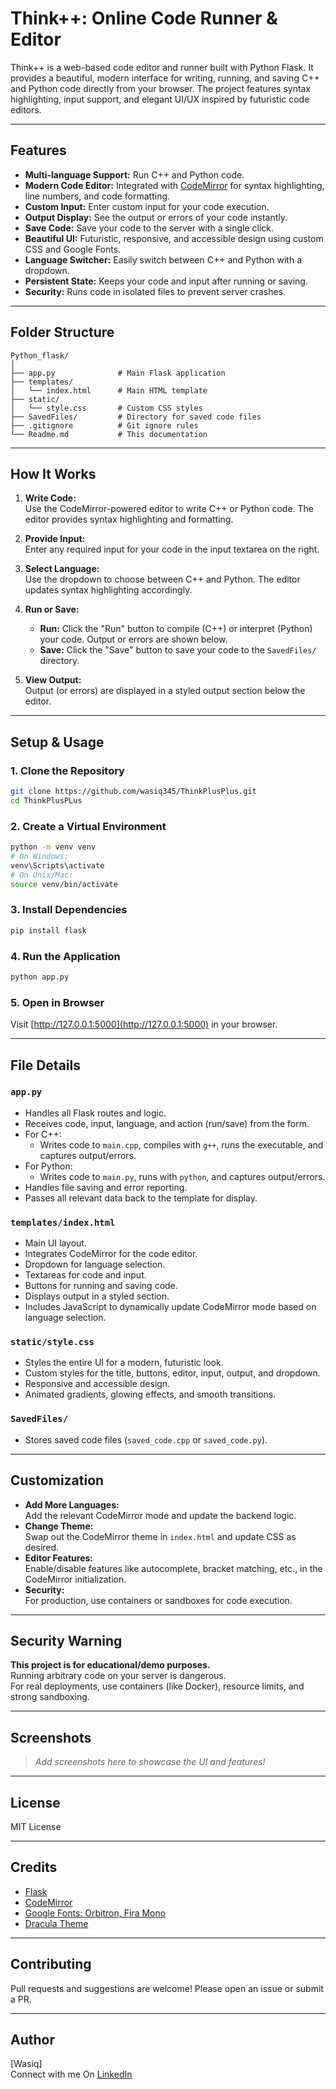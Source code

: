 # Think++: Online Code Runner & Editor

Think++ is a web-based code editor and runner built with Python Flask. It provides a beautiful, modern interface for writing, running, and saving C++ and Python code directly from your browser. The project features syntax highlighting, input support, and elegant UI/UX inspired by futuristic code editors.

---

## Features

- **Multi-language Support:** Run C++ and Python code.
- **Modern Code Editor:** Integrated with [CodeMirror](https://codemirror.net/) for syntax highlighting, line numbers, and code formatting.
- **Custom Input:** Enter custom input for your code execution.
- **Output Display:** See the output or errors of your code instantly.
- **Save Code:** Save your code to the server with a single click.
- **Beautiful UI:** Futuristic, responsive, and accessible design using custom CSS and Google Fonts.
- **Language Switcher:** Easily switch between C++ and Python with a dropdown.
- **Persistent State:** Keeps your code and input after running or saving.
- **Security:** Runs code in isolated files to prevent server crashes.

---

## Folder Structure

```
Python_flask/
│
├── app.py              # Main Flask application
├── templates/
│   └── index.html      # Main HTML template
├── static/
│   └── style.css       # Custom CSS styles
├── SavedFiles/         # Directory for saved code files
├── .gitignore          # Git ignore rules
└── Readme.md           # This documentation
```

---

## How It Works

1. **Write Code:**  
   Use the CodeMirror-powered editor to write C++ or Python code. The editor provides syntax highlighting and formatting.

2. **Provide Input:**  
   Enter any required input for your code in the input textarea on the right.

3. **Select Language:**  
   Use the dropdown to choose between C++ and Python. The editor updates syntax highlighting accordingly.

4. **Run or Save:**  
   - **Run:** Click the "Run" button to compile (C++) or interpret (Python) your code. Output or errors are shown below.
   - **Save:** Click the "Save" button to save your code to the `SavedFiles/` directory.

5. **View Output:**  
   Output (or errors) are displayed in a styled output section below the editor.

---

## Setup & Usage

### 1. Clone the Repository

```bash
git clone https://github.com/wasiq345/ThinkPlusPlus.git
cd ThinkPlusPLus
```

### 2. Create a Virtual Environment

```bash
python -m venv venv
# On Windows:
venv\Scripts\activate
# On Unix/Mac:
source venv/bin/activate
```

### 3. Install Dependencies

```bash
pip install flask
```

### 4. Run the Application

```bash
python app.py
```

### 5. Open in Browser

Visit [http://127.0.0.1:5000](http://127.0.0.1:5000) in your browser.

---

## File Details

### `app.py`

- Handles all Flask routes and logic.
- Receives code, input, language, and action (run/save) from the form.
- For C++:
  - Writes code to `main.cpp`, compiles with `g++`, runs the executable, and captures output/errors.
- For Python:
  - Writes code to `main.py`, runs with `python`, and captures output/errors.
- Handles file saving and error reporting.
- Passes all relevant data back to the template for display.

### `templates/index.html`

- Main UI layout.
- Integrates CodeMirror for the code editor.
- Dropdown for language selection.
- Textareas for code and input.
- Buttons for running and saving code.
- Displays output in a styled section.
- Includes JavaScript to dynamically update CodeMirror mode based on language selection.

### `static/style.css`

- Styles the entire UI for a modern, futuristic look.
- Custom styles for the title, buttons, editor, input, output, and dropdown.
- Responsive and accessible design.
- Animated gradients, glowing effects, and smooth transitions.

### `SavedFiles/`

- Stores saved code files (`saved_code.cpp` or `saved_code.py`).

---

## Customization

- **Add More Languages:**  
  Add the relevant CodeMirror mode and update the backend logic.
- **Change Theme:**  
  Swap out the CodeMirror theme in `index.html` and update CSS as desired.
- **Editor Features:**  
  Enable/disable features like autocomplete, bracket matching, etc., in the CodeMirror initialization.
- **Security:**  
  For production, use containers or sandboxes for code execution.

---

## Security Warning

**This project is for educational/demo purposes.**  
Running arbitrary code on your server is dangerous.  
For real deployments, use containers (like Docker), resource limits, and strong sandboxing.

---

## Screenshots

> _Add screenshots here to showcase the UI and features!_

---

## License

MIT License

---

## Credits

- [Flask](https://flask.palletsprojects.com/)
- [CodeMirror](https://codemirror.net/)
- [Google Fonts: Orbitron, Fira Mono](https://fonts.google.com/)
- [Dracula Theme](https://draculatheme.com/)

---

## Contributing

Pull requests and suggestions are welcome! Please open an issue or submit a PR.

---

## Author

[Wasiq]  
Connect with me On [LinkedIn](www.linkedin.com/in/wasiq-azeem-730215367)

